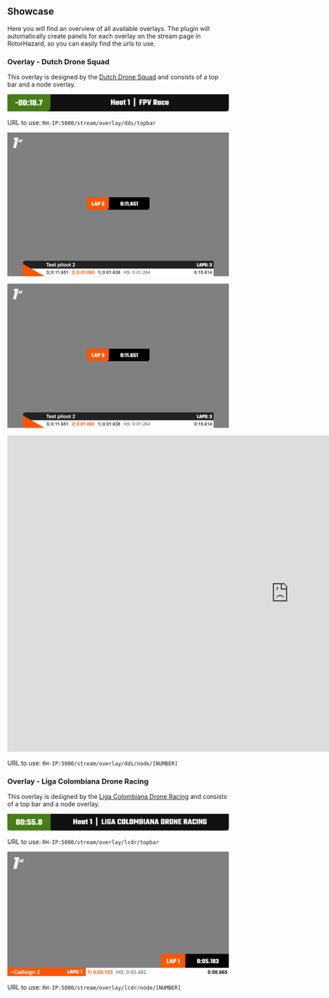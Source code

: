 ## Showcase 

Here you will find an overview of all available overlays. The plugin will automatically create panels for each overlay on the stream page in RotorHazard, so you can easily find the urls to use.

### Overlay - Dutch Drone Squad

This overlay is designed by the [Dutch Drone Squad](https://dutchdronesquad.nl) and consists of a top bar and a node overlay.

![alt Screenshot of topbar](https://raw.githubusercontent.com/dutchdronesquad/rh-stream-overlays/main/assets/overlays/topbar-dds.png)

URL to use: `RH-IP:5000/stream/overlay/dds/topbar`

![alt Screenshot of overlay](https://raw.githubusercontent.com/dutchdronesquad/rh-stream-overlays/main/assets/overlays/node-dds.png)

[![Watch the video](https://raw.githubusercontent.com/dutchdronesquad/rh-stream-overlays/main/assets/overlays/node-dds.png)](https://youtu.be/nTQUwghvy5Q)

<iframe width="1280" height="720" src="https://www.youtube.com/embed/ZpV0veJErvE?si=eh6rn9PBydVymZhv" title="YouTube video player" frameborder="0" allow="accelerometer; autoplay; clipboard-write; encrypted-media; gyroscope; picture-in-picture; web-share" referrerpolicy="strict-origin-when-cross-origin" allowfullscreen></iframe>

URL to use: `RH-IP:5000/stream/overlay/dds/node/[NUMBER]`

### Overlay - Liga Colombiana Drone Racing

This overlay is designed by the [Liga Colombiana Drone Racing](https://ligacolombianadroneracing.com) and consists of a top bar and a node overlay.

![alt Screenshot of topbar](https://raw.githubusercontent.com/dutchdronesquad/rh-stream-overlays/main/assets/overlays/topbar-lcdr.png)

URL to use: `RH-IP:5000/stream/overlay/lcdr/topbar`

![alt Screenshot of overlay](https://raw.githubusercontent.com/dutchdronesquad/rh-stream-overlays/main/assets/overlays/node-lcdr.png)

URL to use: `RH-IP:5000/stream/overlay/lcdr/node/[NUMBER]`